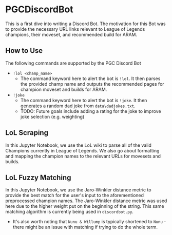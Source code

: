 # PGCDiscordBot
This is a first dive into writing a Discord Bot. The motivation for this Bot was to provide the necessary URL links relevant to League of Legends champions, their moveset, and recommended build for ARAM. 

## How to Use
The following commands are supported by the PGC Discord Bot
* `!lol <champ_name>`
  * The command keyword here to alert the bot is `!lol`. It then parses the provided champ name and outputs the recommended pages for champion moveset and builds for ARAM.
* `!joke`
  * The command keyword here to alert the bot is `!joke`. It then generates a random dad joke from `data\dadjokes.txt`. 
  * TODO: Future goals include adding a rating for the joke to improve joke selection (e.g. weighting)

## LoL Scraping
In this Jupyter Notebook, we use the LoL wiki to parse all of the valid Champions currently in League of Legends. We also go about formatting and mapping the champion names to the relevant URLs for movesets and builds. 

## LoL Fuzzy Matching
In this Jupyter Notebook, we use the Jaro-Winkler distance metric to provide the best match for the user's input to the aforementioned preprocessed champion names. The Jaro-Winkler distance metric was used here due to the higher weight put on the beginning of the string. This same matching algorithm is currently being used in `discordbot.py`.
  * It's also worth noting that `Nunu & Willump` is typically shortened to `Nunu` - there might be an issue with matching if trying to do the whole term. 
